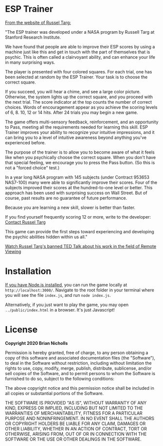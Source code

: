 # ESP Trainer
[From the website of Russel Targ:](http://www.espresearch.com/iphone/)

"The ESP trainer was developed under a NASA program by Russell Targ at Stanford Research Institute.

We have found that people are able to improve their ESP scores by using a machine just like this and get in touch with the part of themselves that is psychic. This is often called a clairvoyant ability, and can enhance your life in many surprising ways.

The player is presented with four colored squares. For each trial, one has been selected at random by the ESP Trainer. Your task is to choose the correct square.

If you succeed, you will hear a chime, and see a large color picture. Otherwise, the system lights up the correct square, and you proceed with the next trial. The score indicator at the top counts the number of correct choices. Words of encouragement appear as you achieve the scoring levels of 6, 8. 10, 12 or 14 hits. After 24 trials you may begin a new game.

The game offers multi-sensory feedback, reinforcement, and an opportunity to Pass, meeting all the requirements needed for learning this skill. ESP Trainer improves your ability to recognize your intuitive impressions, and it can bring you to a level of intuitive awareness beyond anything you've experienced before.

The purpose of the trainer is to allow you to become aware of what it feels like when you psychically choose the correct square. When you don't have that special feeling, we encourage you to press the Pass button. (So this is not a "forced choice" test.)

In a year long NASA program with 145 subjects (under Contract 953653 NAS7-100) many were able to significantly improve their scores. Four of the subjects improved their scores at the hundred-to-one level or better. This approach has been used with surprising success on Wall Street. But of course, past results are no guarantee of future performance.

Because you are learning a new skill, slower is better than faster.

If you find yourself frequently scoring 12 or more, write to the developer:  [Contact Russel Targ](https://www.dojopsi.com/contactrussell.cfm)

This game can provide the first steps toward experiencing and developing the psychic abilities hidden within us all."

[Watch Russel Targ's banned TED Talk about his work in the field of Remote Viewing](https://www.youtube.com/watch?v=hBl0cwyn5GY)

# Installation

[If you have Node.js installed,](https://nodejs.org/en/download/package-manager/) you can run the game locally at `http://localhost:3000/`.  Navigate to the root folder in your terminal where you will see the file `index.js`, and run `node index.js`.

Alternatively, if you just want to play the game, you may open `../public/index.html`  in a browser. It's just Javascript!

# License

**Copyright 2020 Brian Nicholls**

Permission is hereby granted, free of charge, to any person obtaining a copy of this software and associated documentation files (the "Software"), to deal in the Software without restriction, including without limitation the rights to use, copy, modify, merge, publish, distribute, sublicense, and/or sell copies of the Software, and to permit persons to whom the Software is furnished to do so, subject to the following conditions:

The above copyright notice and this permission notice shall be included in all copies or substantial portions of the Software.

THE SOFTWARE IS PROVIDED "AS IS", WITHOUT WARRANTY OF ANY KIND, EXPRESS OR IMPLIED, INCLUDING BUT NOT LIMITED TO THE WARRANTIES OF MERCHANTABILITY, FITNESS FOR A PARTICULAR PURPOSE AND NONINFRINGEMENT. IN NO EVENT SHALL THE AUTHORS OR COPYRIGHT HOLDERS BE LIABLE FOR ANY CLAIM, DAMAGES OR OTHER LIABILITY, WHETHER IN AN ACTION OF CONTRACT, TORT OR OTHERWISE, ARISING FROM, OUT OF OR IN CONNECTION WITH THE SOFTWARE OR THE USE OR OTHER DEALINGS IN THE SOFTWARE.
